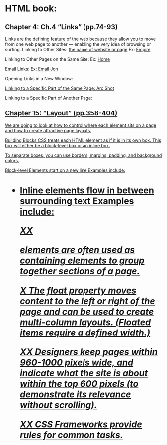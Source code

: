 # HTML book:
## Chapter 4: Ch.4 “Links” (pp.74-93)
Links are the defining feature of the web because they allow you to move from one web page to another — enabling the very idea of browsing or surfing.
Linking to Other Sites:
<a href="Put URL here">the name of website or page</a>
Ex:
<a href="http://www.empireonline.com">Empire</a>

Linking to Other Pages on the Same Site:
Ex:
<a href="index.html">Home</a>

Email Links:
Ex:
<a href="mailto:jon@example.org">Email Jon</a>


Opening Links in a New Window:
<a href="http://www.imdb.com" target="_blank">

Linking to a Specific Part of the Same Page:
<a href="#arc_shot">Arc Shot</a><br />

Linking to a Specific Part of Another Page:
<a href="http:/www.htmlandcssbookcom/#bottom">

## Chapter 15: “Layout” (pp.358-404)
We are going to look at how to control where each element sits on a page and how to create attractive page layouts.

Building Blocks
CSS treats each HTML element as if it is in its own box. This box will either be a block-level box or an inline box.

To separate boxes, you can use borders, margins, padding, and background colors.

Block-level 
Elements start on a new line 
Examples include:
<h1> <p> <ul> <li>

Inline elements
flow in between surrounding text
Examples include:<img> <b> <i>

XX <div> elements are often used as containing elements
to group together sections of a page.

X The float property moves content to the left or right
of the page and can be used to create multi-column
layouts. (Floated items require a defined width.)

XX Designers keep pages within 960-1000 pixels wide,
and indicate what the site is about within the top 600
pixels (to demonstrate its relevance without scrolling).

XX CSS Frameworks provide rules for common tasks.


